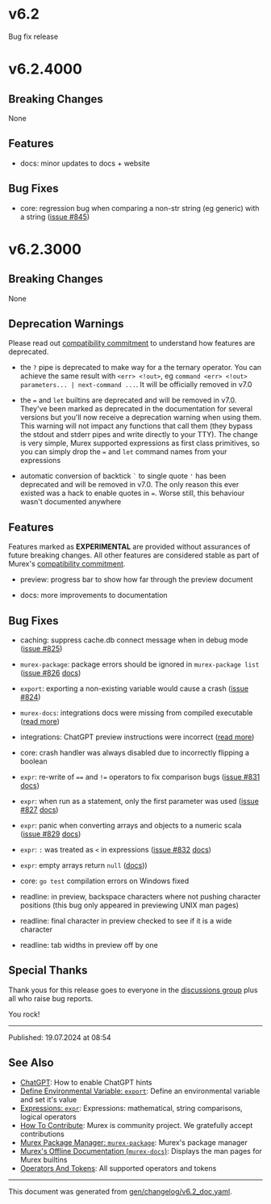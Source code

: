 # v6.2

Bug fix release

# v6.2.4000

## Breaking Changes

None

## Features

* docs: minor updates to docs + website

## Bug Fixes

* core: regression bug when comparing a non-str string (eg generic) with a string ([issue #845](https://github.com/lmorg/murex/issues/845))

# v6.2.3000

## Breaking Changes

None

## Deprecation Warnings

Please read out [compatibility commitment](/./compatibility.md) to understand how features are deprecated.

* the `?` pipe is deprecated to make way for a the ternary operator. You can achieve the same result with `<err> <!out>`, eg `command <err> <!out> parameters... | next-command ...`. It will be officially removed in v7.0
  
* the `=` and `let` builtins are deprecated and will be removed in v7.0. They've been marked as deprecated in the documentation for several versions but you'll now receive a deprecation warning when using them. This warning will not impact any functions that call them (they bypass the stdout and stderr pipes and write directly to your TTY). The change is very simple, Murex supported expressions as first class primitives, so you can simply drop the `=` and `let` command names from your expressions

* automatic conversion of backtick `` ` `` to single quote `'` has been deprecated and will be removed in v7.0. The only reason this ever existed was a hack to enable quotes in `=`. Worse still, this behaviour wasn't documented anywhere

## Features

Features marked as **EXPERIMENTAL** are provided without assurances of future breaking changes. All other features are considered stable as part of Murex's [compatibility commitment](/./compatibility.md).

* preview: progress bar to show how far through the preview document

* docs: more improvements to documentation

## Bug Fixes

* caching: suppress cache.db connect message when in debug mode ([issue #825](https://github.com/lmorg/murex/issues/825))

* `murex-package`: package errors should be ignored in `murex-package list` ([issue #826](https://github.com/lmorg/murex/issues/826) [docs](/docs/commands/murex-package.md))

* `export`: exporting a non-existing variable would cause a crash ([issue #824](https://github.com/lmorg/murex/issues/824))

* `murex-docs`: integrations docs were missing from compiled executable ([read more](/docs/commands/murex-docs.md))

* integrations: ChatGPT preview instructions were incorrect ([read more](/docs/integrations/chatgpt.md))

* core: crash handler was always disabled due to incorrectly flipping a boolean

* `expr`: re-write of `==` and `!=` operators to fix comparison bugs ([issue #831](https://github.com/lmorg/murex/issues/831) [docs](/docs/commands/expr.md))

* `expr`: when run as a statement, only the first parameter was used ([issue #827](https://github.com/lmorg/murex/issues/827) [docs](/docs/commands/expr.md))

* `expr`: panic when converting arrays and objects to a numeric scala ([issue #829](https://github.com/lmorg/murex/issues/829) [docs](/docs/commands/expr.md))

* `expr`: `:` was treated as `<` in expressions ([issue #832](https://github.com/lmorg/murex/issues/832) [docs](/docs/commands/expr.md))

* `expr`: empty arrays return `null` ([docs](/docs/commands/expr.md)))

* core: `go test` compilation errors on Windows fixed

* readline: in preview, backspace characters where not pushing character positions (this bug only appeared in previewing UNIX man pages)

* readline: final character in preview checked to see if it is a wide character

* readline: tab widths in preview off by one

## Special Thanks

Thank yous for this release goes to everyone in the [discussions group](https://github.com/lmorg/murex/discussions) plus all who raise bug reports.

You rock!

<hr>

Published: 19.07.2024 at 08:54

## See Also

* [ChatGPT](../integrations/chatgpt.md):
  How to enable ChatGPT hints
* [Define Environmental Variable: `export`](../commands/export.md):
  Define an environmental variable and set it's value
* [Expressions: `expr`](../commands/expr.md):
  Expressions: mathematical, string comparisons, logical operators
* [How To Contribute](../Murex/CONTRIBUTING.md):
  Murex is community project. We gratefully accept contributions
* [Murex Package Manager: `murex-package`](../commands/murex-package.md):
  Murex's package manager
* [Murex's Offline Documentation (`murex-docs`)](../commands/murex-docs.md):
  Displays the man pages for Murex builtins
* [Operators And Tokens](../user-guide/operators-and-tokens.md):
  All supported operators and tokens

<hr/>

This document was generated from [gen/changelog/v6.2_doc.yaml](https://github.com/lmorg/murex/blob/master/gen/changelog/v6.2_doc.yaml).